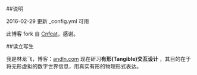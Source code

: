 ##说明

2016-02-29  更新 _config.yml 可用

此博客 fork 自 [Cnfeat](http://cnfeat.com/)，感谢。

##读立写生

我是林龙飞，博客：[andln.com](andln.com)
现在研习**有形(Tangible)交互设计** ，其目的在于将无形虚拟的数字世界信息，用真实有形的物理形式表达。






